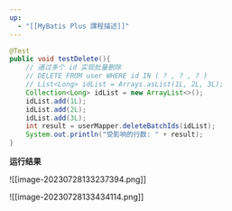 ```yaml
---
up:
  - "[[MyBatis Plus 課程描述]]"
---
```

```java
@Test
public void testDelete(){
	// 通过多个 id 实现批量删除
	// DELETE FROM user WHERE id IN ( ? , ? , ? )
	// List<Long> idList = Arrays.asList(1L, 2L, 3L);
	Collection<Long> idList = new ArrayList<>();
	idList.add(1L);
	idList.add(2L);
	idList.add(3L);
	int result = userMapper.deleteBatchIds(idList);
	System.out.println("受影响的行数: " + result);
}
```

**运行结果**

![[image-20230728133237394.png]]

![[image-20230728133434114.png]]